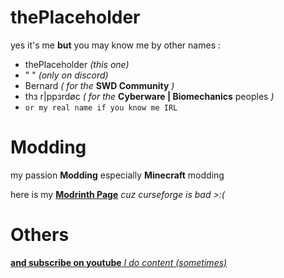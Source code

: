 # thePlaceholder
yes it's me **but** you may know me by other names :
 - thePlaceholder *(this one)*
 - " " *(only on discord)*
 - Bernard *( for the* **SWD Community** *)*
 - thз r|ppзrdøc *( for the* **Cyberware | Biomechanics** peoples *)*
 - `or my real name if you know me IRL`

# Modding
my passion **Modding** especially **Minecraft** modding

here is my **[Modrinth Page](https://modrinth.com/user/thePlaceholder)** *cuz curseforge is bad >:(*

# Others

[**and subscribe on youtube** *I do content (sometimes)*](https://www.youtube.com/channel/UCkOEs5_droCVyvaYb45CsYQ)

